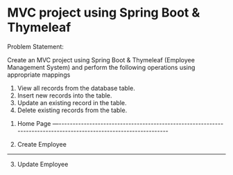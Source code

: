 # MVC project using Spring Boot & Thymeleaf 

Problem Statement:


Create an MVC project using Spring Boot & Thymeleaf (Employee Management System)  and perform the following operations using appropriate mappings

1.	View all records from the database table.
2.	Insert new records into the table.
3.	Update an existing record in the table.
4.	Delete existing records from the table.


 
1)	Home Page
—-----------------------------------------------------------------------------------------------------------------

 
2)	Create Employee

__________________________________________________________________________

 
3)	Update Employee



